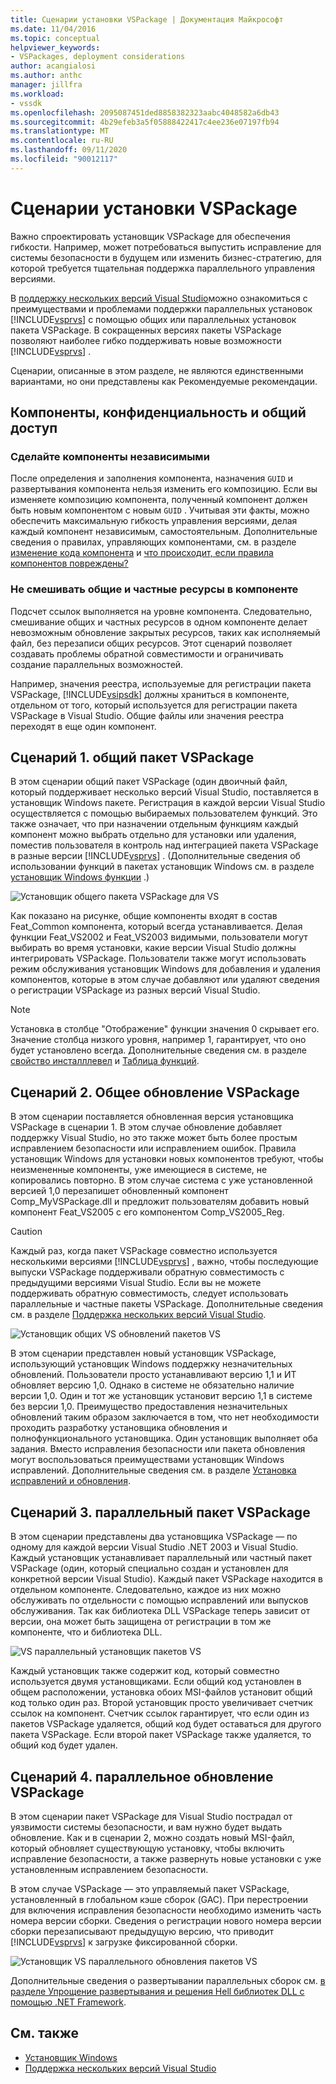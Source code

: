 ```yaml
---
title: Сценарии установки VSPackage | Документация Майкрософт
ms.date: 11/04/2016
ms.topic: conceptual
helpviewer_keywords:
- VSPackages, deployment considerations
author: acangialosi
ms.author: anthc
manager: jillfra
ms.workload:
- vssdk
ms.openlocfilehash: 2095087451ded8858382323aabc4048582a6db43
ms.sourcegitcommit: 4b29efeb3a5f05888422417c4ee236e07197fb94
ms.translationtype: MT
ms.contentlocale: ru-RU
ms.lasthandoff: 09/11/2020
ms.locfileid: "90012117"
---
```

# <a name="vspackage-setup-scenarios"></a>Сценарии установки VSPackage

Важно спроектировать установщик VSPackage для обеспечения гибкости. Например, может потребоваться выпустить исправление для системы безопасности в будущем или изменить бизнес-стратегию, для которой требуется тщательная поддержка параллельного управления версиями.

В [поддержку нескольких версий Visual Studio](../../extensibility/supporting-multiple-versions-of-visual-studio.md)можно ознакомиться с преимуществами и проблемами поддержки параллельных установок [!INCLUDE[vsprvs](../../code-quality/includes/vsprvs_md.md)] с помощью общих или параллельных установок пакета VSPackage. В сокращенных версиях пакеты VSPackage позволяют наиболее гибко поддерживать новые возможности [!INCLUDE[vsprvs](../../code-quality/includes/vsprvs_md.md)] .

Сценарии, описанные в этом разделе, не являются единственными вариантами, но они представлены как Рекомендуемые рекомендации.

## <a name="components-privacy-and-sharing"></a>Компоненты, конфиденциальность и общий доступ

### <a name="make-your-components-independent"></a>Сделайте компоненты независимыми

После определения и заполнения компонента, назначения `GUID` и развертывания компонента нельзя изменить его композицию. Если вы изменяете композицию компонента, полученный компонент должен быть новым компонентом с новым `GUID` . Учитывая эти факты, можно обеспечить максимальную гибкость управления версиями, делая каждый компонент независимым, самостоятельным. Дополнительные сведения о правилах, управляющих компонентами, см. в разделе [изменение кода компонента](/windows/desktop/Msi/changing-the-component-code) и [что происходит, если правила компонентов повреждены?](/windows/desktop/Msi/what-happens-if-the-component-rules-are-broken)

### <a name="do-not-mix-shared-and-private-resources-in-a-component"></a>Не смешивать общие и частные ресурсы в компоненте

Подсчет ссылок выполняется на уровне компонента. Следовательно, смешивание общих и частных ресурсов в одном компоненте делает невозможным обновление закрытых ресурсов, таких как исполняемый файл, без перезаписи общих ресурсов. Этот сценарий позволяет создавать проблемы обратной совместимости и ограничивать создание параллельных возможностей.

Например, значения реестра, используемые для регистрации пакета VSPackage, [!INCLUDE[vsipsdk](../../extensibility/includes/vsipsdk_md.md)] должны храниться в компоненте, отдельном от того, который используется для регистрации пакета VSPackage в Visual Studio. Общие файлы или значения реестра переходят в еще один компонент.

## <a name="scenario-1-shared-vspackage"></a>Сценарий 1. общий пакет VSPackage

В этом сценарии общий пакет VSPackage (один двоичный файл, который поддерживает несколько версий Visual Studio, поставляется в установщик Windows пакете. Регистрация в каждой версии Visual Studio осуществляется с помощью выбираемых пользователем функций. Это также означает, что при назначении отдельным функциям каждый компонент можно выбрать отдельно для установки или удаления, поместив пользователя в контроль над интеграцией пакета VSPackage в разные версии [!INCLUDE[vsprvs](../../code-quality/includes/vsprvs_md.md)] . (Дополнительные сведения об использовании функций в пакетах установщик Windows см. в разделе [установщик Windows функции](/windows/desktop/Msi/windows-installer-features) .)

![Установщик общего пакета VSPackage для VS](../../extensibility/internals/media/vs_sharedpackage.gif "VS_SharedPackage")

Как показано на рисунке, общие компоненты входят в состав Feat_Common компонента, который всегда устанавливается. Делая функции Feat_VS2002 и Feat_VS2003 видимыми, пользователи могут выбирать во время установки, какие версии Visual Studio должны интегрировать VSPackage. Пользователи также могут использовать режим обслуживания установщик Windows для добавления и удаления компонентов, которые в этом случае добавляют или удаляют сведения о регистрации VSPackage из разных версий Visual Studio.

> [!NOTE]
> Установка в столбце "Отображение" функции значения 0 скрывает его. Значение столбца низкого уровня, например 1, гарантирует, что оно будет установлено всегда. Дополнительные сведения см. в разделе [свойство инсталллевел](/windows/desktop/Msi/installlevel) и [Таблица функций](/windows/desktop/Msi/feature-table).

## <a name="scenario-2-shared-vspackage-update"></a>Сценарий 2. Общее обновление VSPackage

В этом сценарии поставляется обновленная версия установщика VSPackage в сценарии 1. В этом случае обновление добавляет поддержку Visual Studio, но это также может быть более простым исправлением безопасности или исправлением ошибок. Правила установщик Windows для установки новых компонентов требуют, чтобы неизмененные компоненты, уже имеющиеся в системе, не копировались повторно. В этом случае система с уже установленной версией 1,0 перезапишет обновленный компонент Comp_MyVSPackage.dll и предложит пользователям добавить новый компонент Feat_VS2005 с его компонентом Comp_VS2005_Reg.

> [!CAUTION]
> Каждый раз, когда пакет VSPackage совместно используется несколькими версиями [!INCLUDE[vsprvs](../../code-quality/includes/vsprvs_md.md)] , важно, чтобы последующие выпуски VSPackage поддерживали обратную совместимость с предыдущими версиями Visual Studio. Если вы не можете поддерживать обратную совместимость, следует использовать параллельные и частные пакеты VSPackage. Дополнительные сведения см. в разделе [Поддержка нескольких версий Visual Studio](../../extensibility/supporting-multiple-versions-of-visual-studio.md).

![Установщик общих VS обновлений пакетов VS](../../extensibility/internals/media/vs_sharedpackageupdate.gif "VS_SharedPackageUpdate")

В этом сценарии представлен новый установщик VSPackage, использующий установщик Windows поддержку незначительных обновлений. Пользователи просто устанавливают версию 1,1 и ИТ обновляет версию 1,0. Однако в системе не обязательно наличие версии 1,0. Один и тот же установщик установит версию 1,1 в системе без версии 1,0. Преимущество предоставления незначительных обновлений таким образом заключается в том, что нет необходимости проходить разработку установщика обновления и полнофункционального установщика. Один установщик выполняет оба задания. Вместо исправления безопасности или пакета обновления могут воспользоваться преимуществами установщик Windows исправлений. Дополнительные сведения см. в разделе [Установка исправлений и обновления](/windows/desktop/Msi/patching-and-upgrades).

## <a name="scenario-3-side-by-side-vspackage"></a>Сценарий 3. параллельный пакет VSPackage

В этом сценарии представлены два установщика VSPackage — по одному для каждой версии Visual Studio .NET 2003 и Visual Studio. Каждый установщик устанавливает параллельный или частный пакет VSPackage (один, который специально создан и установлен для конкретной версии Visual Studio). Каждый пакет VSPackage находится в отдельном компоненте. Следовательно, каждое из них можно обслуживать по отдельности с помощью исправлений или выпусков обслуживания. Так как библиотека DLL VSPackage теперь зависит от версии, она может быть защищена от регистрации в том же компоненте, что и библиотека DLL.

![VS параллельный установщик пакетов VS](../../extensibility/internals/media/vs_sbys_package.gif "VS_SbyS_Package")

Каждый установщик также содержит код, который совместно используется двумя установщиками. Если общий код установлен в общем расположении, установка обоих MSI-файлов установит общий код только один раз. Второй установщик просто увеличивает счетчик ссылок на компонент. Счетчик ссылок гарантирует, что если один из пакетов VSPackage удаляется, общий код будет оставаться для другого пакета VSPackage. Если второй пакет VSPackage также удаляется, то общий код будет удален.

## <a name="scenario-4-side-by-side-vspackage-update"></a>Сценарий 4. параллельное обновление VSPackage

В этом сценарии пакет VSPackage для Visual Studio пострадал от уязвимости системы безопасности, и вам нужно будет выдать обновление. Как и в сценарии 2, можно создать новый MSI-файл, который обновляет существующую установку, чтобы включить исправление безопасности, а также развернуть новые установки с уже установленным исправлением безопасности.

В этом случае VSPackage — это управляемый пакет VSPackage, установленный в глобальном кэше сборок (GAC). При перестроении для включения исправления безопасности необходимо изменить часть номера версии сборки. Сведения о регистрации нового номера версии сборки перезаписывают предыдущую версию, что приводит [!INCLUDE[vsprvs](../../code-quality/includes/vsprvs_md.md)] к загрузке фиксированной сборки.

![Установщик VS параллельного обновления пакетов VS](../../extensibility/internals/media/vs_sbys_packageupdate.gif "VS_SbyS_PackageUpdate")

Дополнительные сведения о развертывании параллельных сборок см. [в разделе Упрощение развертывания и решения Hell библиотек DLL с помощью .NET Framework](/previous-versions/dotnet/articles/ms973843(v=msdn.10)).

## <a name="see-also"></a>См. также

- [Установщик Windows](/windows/desktop/Msi/windows-installer-portal)
- [Поддержка нескольких версий Visual Studio](../../extensibility/supporting-multiple-versions-of-visual-studio.md)